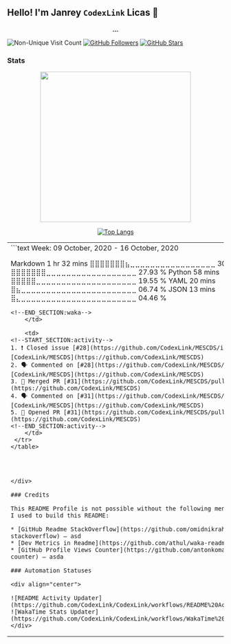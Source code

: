 ## Hello! I'm Janrey `CodexLink` Licas 👋

<div align="center">

**...**

</div>

![Non-Unique Visit Count](https://komarev.com/ghpvc/?username=CodexLink&label=Visitor%20Profile%20Count&color=blueviolet)
[![GitHub Followers](https://img.shields.io/github/followers/CodexLink?label=Follow%20Me&style=social)](http://github.com/CodexLink?tab=followers)
[![GitHub Stars](https://img.shields.io/github/stars/CodexLink/CodexLink?style=social)](https://github.com/CodexLink/CodexLink/stargazers)

### Stats

<div align="center">

<img src="https://github-readme-stats.vercel.app/api?username=CodexLink&show_icons=true&theme=radical&include_all_commits=true&count_private=true&line_height=21" width="350" height="350"/>

[![Top Langs](https://github-readme-stats.vercel.app/api/top-langs/?username=CodexLink&layout=compact&card_width=300)](https://github.com/anuraghazra/github-readme-stats)


<table border="0">
 <tr>
    <td>  
<!--START_SECTION:waka-->
```text
Week: 09 October, 2020 - 16 October, 2020

Markdown   1 hr 32 mins    ⣿⣿⣿⣿⣿⣿⣿⣦⣀⣀⣀⣀⣀⣀⣀⣀⣀⣀⣀⣀⣀⣀⣀⣀⣀   30.84 % 
VHDL       1 hr 24 mins    ⣿⣿⣿⣿⣿⣿⣿⣀⣀⣀⣀⣀⣀⣀⣀⣀⣀⣀⣀⣀⣀⣀⣀⣀⣀   27.93 % 
Python     58 mins         ⣿⣿⣿⣿⣿⣀⣀⣀⣀⣀⣀⣀⣀⣀⣀⣀⣀⣀⣀⣀⣀⣀⣀⣀⣀   19.55 % 
YAML       20 mins         ⣿⣦⣀⣀⣀⣀⣀⣀⣀⣀⣀⣀⣀⣀⣀⣀⣀⣀⣀⣀⣀⣀⣀⣀⣀   06.74 % 
JSON       13 mins         ⣿⣄⣀⣀⣀⣀⣀⣀⣀⣀⣀⣀⣀⣀⣀⣀⣀⣀⣀⣀⣀⣀⣀⣀⣀   04.46 % 
```
<!--END_SECTION:waka-->
    </td>
    
    <td>
<!--START_SECTION:activity-->
1. ❗️ Closed issue [#28](https://github.com/CodexLink/MESCDS/issues/28) in [CodexLink/MESCDS](https://github.com/CodexLink/MESCDS)
2. 🗣 Commented on [#28](https://github.com/CodexLink/MESCDS/issues/28) in [CodexLink/MESCDS](https://github.com/CodexLink/MESCDS)
3. 🎉 Merged PR [#31](https://github.com/CodexLink/MESCDS/pull/31) in [CodexLink/MESCDS](https://github.com/CodexLink/MESCDS)
4. 🗣 Commented on [#31](https://github.com/CodexLink/MESCDS/issues/31) in [CodexLink/MESCDS](https://github.com/CodexLink/MESCDS)
5. 💪 Opened PR [#31](https://github.com/CodexLink/MESCDS/pull/31) in [CodexLink/MESCDS](https://github.com/CodexLink/MESCDS)
<!--END_SECTION:activity-->
    </td>
 </tr>
</table>




</div>

### Credits

This README Profile is not possible without the following mentioned repositories, which I used to build this README:

* [GitHub Readme StackOverflow](https://github.com/omidnikrah/github-readme-stackoverflow) — asd
* [Dev Metrics in Readme](https://github.com/athul/waka-readme) — asda
* [GitHub Profile Views Counter](https://github.com/antonkomarev/github-profile-views-counter) — asda

### Automation Statuses

<div align="center">

![README Activity Updater](https://github.com/CodexLink/CodexLink/workflows/README%20Activity%20Updater/badge.svg)
![WakaTime Stats Updater](https://github.com/CodexLink/CodexLink/workflows/WakaTime%20Stats%20Updater/badge.svg)
</div>
